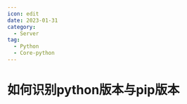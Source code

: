 ```yaml
---
icon: edit
date: 2023-01-31
category:
  - Server
tag:
  - Python
  - Core-python
---
```


# 如何识别python版本与pip版本

